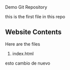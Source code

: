 Demo Git Repository

this is the first file in this repo

## Website Contents

Here are the files 

1. index.html

esto cambio de nuevo
